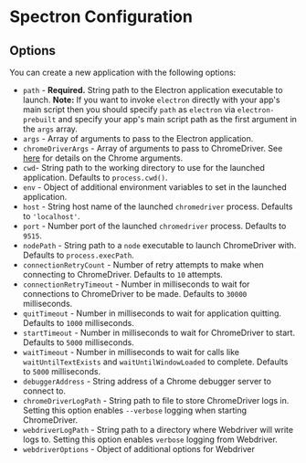# Spectron Configuration

## Options

You can create a new application with the following options:

- `path` - **Required.** String path to the Electron application executable to
  launch.
  **Note:** If you want to invoke `electron` directly with your app's main
  script then you should specify `path` as `electron` via `electron-prebuilt`
  and specify your app's main script path as the first argument in the `args`
  array.
- `args` - Array of arguments to pass to the Electron application.
- `chromeDriverArgs` - Array of arguments to pass to ChromeDriver.
  See [here](https://sites.google.com/a/chromium.org/chromedriver/capabilities) for details on the Chrome arguments.
- `cwd`- String path to the working directory to use for the launched
  application. Defaults to `process.cwd()`.
- `env` - Object of additional environment variables to set in the launched
  application.
- `host` - String host name of the launched `chromedriver` process.
  Defaults to `'localhost'`.
- `port` - Number port of the launched `chromedriver` process.
  Defaults to `9515`.
- `nodePath` - String path to a `node` executable to launch ChromeDriver with.
  Defaults to `process.execPath`.
- `connectionRetryCount` - Number of retry attempts to make when connecting
  to ChromeDriver. Defaults to `10` attempts.
- `connectionRetryTimeout` - Number in milliseconds to wait for connections
  to ChromeDriver to be made. Defaults to `30000` milliseconds.
- `quitTimeout` - Number in milliseconds to wait for application quitting.
  Defaults to `1000` milliseconds.
- `startTimeout` - Number in milliseconds to wait for ChromeDriver to start.
  Defaults to `5000` milliseconds.
- `waitTimeout` - Number in milliseconds to wait for calls like
  `waitUntilTextExists` and `waitUntilWindowLoaded` to complete.
  Defaults to `5000` milliseconds.
- `debuggerAddress` - String address of a Chrome debugger server to connect to.
- `chromeDriverLogPath` - String path to file to store ChromeDriver logs in.
  Setting this option enables `--verbose` logging when starting ChromeDriver.
- `webdriverLogPath` - String path to a directory where Webdriver will write
  logs to. Setting this option enables `verbose` logging from Webdriver.
- `webdriverOptions` - Object of additional options for Webdriver

